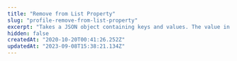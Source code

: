 ```yaml
---
title: "Remove from List Property"
slug: "profile-remove-from-list-property"
excerpt: "Takes a JSON object containing keys and values. The value in the request is removed from the existing list on the user profile. If it does not exist, no updates are made."
hidden: false
createdAt: "2020-10-20T00:41:26.252Z"
updatedAt: "2023-09-08T15:38:21.134Z"
---
```

